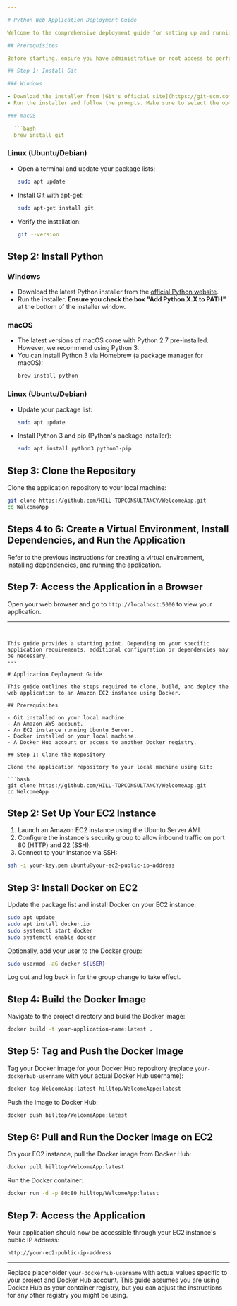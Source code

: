 ```yaml
---

# Python Web Application Deployment Guide

Welcome to the comprehensive deployment guide for setting up and running your Python-based web application.

## Prerequisites

Before starting, ensure you have administrative or root access to perform installations.

## Step 1: Install Git

### Windows

- Download the installer from [Git's official site](https://git-scm.com/download/win).
- Run the installer and follow the prompts. Make sure to select the option to add Git to your system PATH.

### macOS

  ```bash
  brew install git
  ```

### Linux (Ubuntu/Debian)

- Open a terminal and update your package lists:
  ```bash
  sudo apt update
  ```
- Install Git with apt-get:
  ```bash
  sudo apt-get install git
  ```
- Verify the installation:
  ```bash
  git --version
  ```

## Step 2: Install Python

### Windows

- Download the latest Python installer from the [official Python website](https://www.python.org/downloads/windows/).
- Run the installer. **Ensure you check the box "Add Python X.X to PATH"** at the bottom of the installer window.

### macOS

- The latest versions of macOS come with Python 2.7 pre-installed. However, we recommend using Python 3.
- You can install Python 3 via Homebrew (a package manager for macOS):
  ```bash
  brew install python
  ```

### Linux (Ubuntu/Debian)

- Update your package list:
  ```bash
  sudo apt update
  ```
- Install Python 3 and pip (Python's package installer):
  ```bash
  sudo apt install python3 python3-pip
  ```

## Step 3: Clone the Repository

Clone the application repository to your local machine:

```bash
git clone https://github.com/HILL-TOPCONSULTANCY/WelcomeApp.git
cd WelcomeApp
```

## Steps 4 to 6: Create a Virtual Environment, Install Dependencies, and Run the Application

Refer to the previous instructions for creating a virtual environment, installing dependencies, and running the application.

## Step 7: Access the Application in a Browser

Open your web browser and go to `http://localhost:5000` to view your application.

---
```


This guide provides a starting point. Depending on your specific application requirements, additional configuration or dependencies may be necessary.
---

# Application Deployment Guide

This guide outlines the steps required to clone, build, and deploy the web application to an Amazon EC2 instance using Docker.

## Prerequisites

- Git installed on your local machine.
- An Amazon AWS account.
- An EC2 instance running Ubuntu Server.
- Docker installed on your local machine.
- A Docker Hub account or access to another Docker registry.

## Step 1: Clone the Repository

Clone the application repository to your local machine using Git:

```bash
git clone https://github.com/HILL-TOPCONSULTANCY/WelcomeApp.git
cd WelcomeApp
```

## Step 2: Set Up Your EC2 Instance

1. Launch an Amazon EC2 instance using the Ubuntu Server AMI.
2. Configure the instance's security group to allow inbound traffic on port 80 (HTTP) and 22 (SSH).
3. Connect to your instance via SSH:

```bash
ssh -i your-key.pem ubuntu@your-ec2-public-ip-address
```

## Step 3: Install Docker on EC2

Update the package list and install Docker on your EC2 instance:

```bash
sudo apt update
sudo apt install docker.io
sudo systemctl start docker
sudo systemctl enable docker
```

Optionally, add your user to the Docker group:

```bash
sudo usermod -aG docker ${USER}
```

Log out and log back in for the group change to take effect.

## Step 4: Build the Docker Image

Navigate to the project directory and build the Docker image:

```bash
docker build -t your-application-name:latest .
```

## Step 5: Tag and Push the Docker Image

Tag your Docker image for your Docker Hub repository (replace `your-dockerhub-username` with your actual Docker Hub username):

```bash
docker tag WelcomeApp:latest hilltop/WelcomeAppe:latest
```

Push the image to Docker Hub:

```bash
docker push hilltop/WelcomeAppe:latest
```

## Step 6: Pull and Run the Docker Image on EC2

On your EC2 instance, pull the Docker image from Docker Hub:

```bash
docker pull hilltop/WelcomeApp:latest
```

Run the Docker container:

```bash
docker run -d -p 80:80 hilltop/WelcomeApp:latest
```

## Step 7: Access the Application

Your application should now be accessible through your EC2 instance's public IP address:

```
http://your-ec2-public-ip-address
```

---

Replace placeholder `your-dockerhub-username` with actual values specific to your project and Docker Hub account. This guide assumes you are using Docker Hub as your container registry, but you can adjust the instructions for any other registry you might be using.
